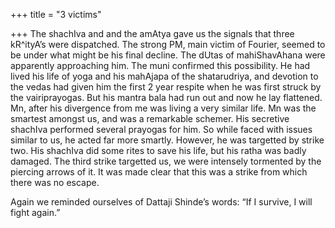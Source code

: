 +++
title = "3 victims"

+++
The shachIva and and the amAtya gave us the signals that three kR^ityA’s
were dispatched. The strong PM, main victim of Fourier, seemed to be
under what might be his final decline. The dUtas of mahiShavAhana were
apparently approaching him. The muni confirmed this possibility. He had
lived his life of yoga and his mahAjapa of the shatarudriya, and
devotion to the vedas had given him the first 2 year respite when he was
first struck by the vairiprayogas. But his mantra bala had run out and
now he lay flattened. Mn, after his divergence from me was living a very
similar life. Mn was the smartest amongst us, and was a remarkable
schemer. His secretive shachIva performed several prayogas for him. So
while faced with issues similar to us, he acted far more smartly.
However, he was targetted by strike two. His shachIva did some rites to
save his life, but his ratha was badly damaged. The third strike
targetted us, we were intensely tormented by the piercing arrows of it.
It was made clear that this was a strike from which there was no escape.

Again we reminded ourselves of Dattaji Shinde’s words: “If I survive, I
will fight again.”
